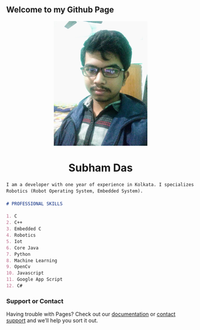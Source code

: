 ## Welcome to my Github Page


<p align="center">
<img src="images/IMG_20201218_191808%20(3).jpeg" alt="subham das" width=250 /> 
</p>
<h1 align="center">Subham Das</h1>



```markdown
I am a developer with one year of experience in Kolkata. I specializes with industrial automation, Computer Vision, 
Robotics (Robot Operating System, Embedded System). 

# PROFESSIONAL SKILLS

1. C
2. C++
3. Embedded C
4. Robotics
5. Iot
6. Core Java
7. Python
8. Machine Learning
9. OpenCv
10. Javascript
11. Google App Script
12. C#

```

### Support or Contact

Having trouble with Pages? Check out our [documentation](https://docs.github.com/categories/github-pages-basics/) or [contact support](https://github.com/contact) and we’ll help you sort it out.
